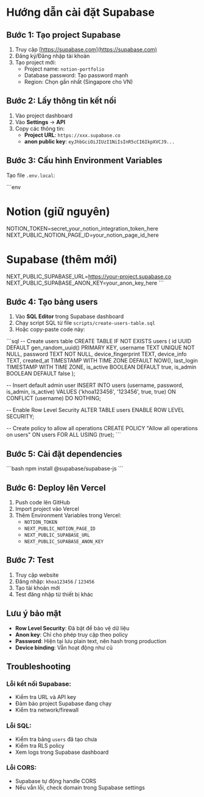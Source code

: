 # Hướng dẫn cài đặt Supabase

## Bước 1: Tạo project Supabase

1. Truy cập [https://supabase.com](https://supabase.com)
2. Đăng ký/Đăng nhập tài khoản
3. Tạo project mới:
   - Project name: `notion-portfolio`
   - Database password: Tạo password mạnh
   - Region: Chọn gần nhất (Singapore cho VN)

## Bước 2: Lấy thông tin kết nối

1. Vào project dashboard
2. Vào **Settings** → **API**
3. Copy các thông tin:
   - **Project URL**: `https://xxx.supabase.co`
   - **anon public key**: `eyJhbGciOiJIUzI1NiIsInR5cCI6IkpXVCJ9...`

## Bước 3: Cấu hình Environment Variables

Tạo file `.env.local`:

\`\`\`env
# Notion (giữ nguyên)
NOTION_TOKEN=secret_your_notion_integration_token_here
NEXT_PUBLIC_NOTION_PAGE_ID=your_notion_page_id_here

# Supabase (thêm mới)
NEXT_PUBLIC_SUPABASE_URL=https://your-project.supabase.co
NEXT_PUBLIC_SUPABASE_ANON_KEY=your_anon_key_here
\`\`\`

## Bước 4: Tạo bảng users

1. Vào **SQL Editor** trong Supabase dashboard
2. Chạy script SQL từ file `scripts/create-users-table.sql`
3. Hoặc copy-paste code này:

\`\`\`sql
-- Create users table
CREATE TABLE IF NOT EXISTS users (
  id UUID DEFAULT gen_random_uuid() PRIMARY KEY,
  username TEXT UNIQUE NOT NULL,
  password TEXT NOT NULL,
  device_fingerprint TEXT,
  device_info TEXT,
  created_at TIMESTAMP WITH TIME ZONE DEFAULT NOW(),
  last_login TIMESTAMP WITH TIME ZONE,
  is_active BOOLEAN DEFAULT true,
  is_admin BOOLEAN DEFAULT false
);

-- Insert default admin user
INSERT INTO users (username, password, is_admin, is_active) 
VALUES ('khoa123456', '123456', true, true)
ON CONFLICT (username) DO NOTHING;

-- Enable Row Level Security
ALTER TABLE users ENABLE ROW LEVEL SECURITY;

-- Create policy to allow all operations
CREATE POLICY "Allow all operations on users" ON users
FOR ALL USING (true);
\`\`\`

## Bước 5: Cài đặt dependencies

\`\`\`bash
npm install @supabase/supabase-js
\`\`\`

## Bước 6: Deploy lên Vercel

1. Push code lên GitHub
2. Import project vào Vercel
3. Thêm Environment Variables trong Vercel:
   - `NOTION_TOKEN`
   - `NEXT_PUBLIC_NOTION_PAGE_ID`
   - `NEXT_PUBLIC_SUPABASE_URL`
   - `NEXT_PUBLIC_SUPABASE_ANON_KEY`

## Bước 7: Test

1. Truy cập website
2. Đăng nhập: `khoa123456` / `123456`
3. Tạo tài khoản mới
4. Test đăng nhập từ thiết bị khác

## Lưu ý bảo mật

- **Row Level Security**: Đã bật để bảo vệ dữ liệu
- **Anon key**: Chỉ cho phép truy cập theo policy
- **Password**: Hiện tại lưu plain text, nên hash trong production
- **Device binding**: Vẫn hoạt động như cũ

## Troubleshooting

### Lỗi kết nối Supabase:
- Kiểm tra URL và API key
- Đảm bảo project Supabase đang chạy
- Kiểm tra network/firewall

### Lỗi SQL:
- Kiểm tra bảng `users` đã tạo chưa
- Kiểm tra RLS policy
- Xem logs trong Supabase dashboard

### Lỗi CORS:
- Supabase tự động handle CORS
- Nếu vẫn lỗi, check domain trong Supabase settings
